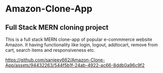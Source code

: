 # Amazon-Clone-App
## Full Stack MERN cloning project
This is a full stack MERN clone-app of popular e-commmerce website Amazon. It having functionality like login, logout, addtocart, remove from cart, search items and responsiveness etc.

https://github.com/sanjeev662/Amazon-Clone-App/assets/94432263/544f5b1f-24ab-4922-ac66-8ddb0a96c9f2

